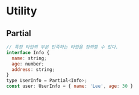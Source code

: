 # Utility

## Partial

```javascript
// 특정 타입의 부분 만족하는 타입을 정의할 수 있다.
interface Info {
  name: string;
  age: number;
  address: string;
}
type UserInfo = Partial<Info>;
const user: UserInfo = { name: 'Lee', age: 30 }
```

##
